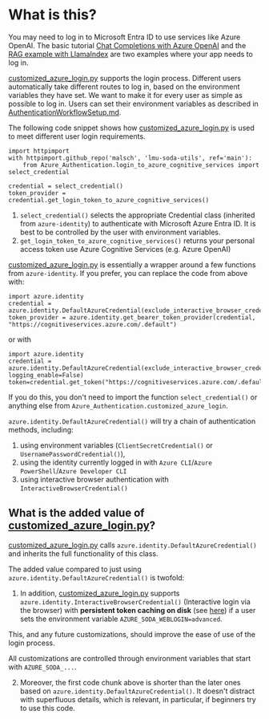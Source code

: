# What is this?

You may need to log in to Microsoft Entra ID to use services like Azure OpenAI. The basic tutorial 
[Chat Completions with Azure OpenAI](../Azure_OpenAI_samples/soda_starter_code_Azure_OpenAI.py) and the
[RAG example with LlamaIndex](../Azure_OpenAI_samples/soda_starter_code_RetrievalAugmentedGeneration.py)
are two examples where your app needs to log in.

[customized_azure_login.py](customized_azure_login.py) supports the login process. Different users 
automatically take different routes to log in, based on the environment variables they have set. We want to make it 
for every user as simple as possible to log in. Users can set their environment variables as described in 
[AuthenticationWorkflowSetup.md](AuthenticationWorkflowSetup.md).

The following code snippet shows how [customized_azure_login.py](customized_azure_login.py)
is used to meet different user login requirements.

```
import httpimport
with httpimport.github_repo('malsch', 'lmu-soda-utils', ref='main'):
    from Azure_Authentication.login_to_azure_cognitive_services import select_credential

credential = select_credential()
token_provider = credential.get_login_token_to_azure_cognitive_services()
```

1. `select_credential()` selects the appropriate Credential class (inherited from `azure-identity`) to authenticate 
with Microsoft Azure Entra ID. It is best to be controlled by the user with environment variables.
2. `get_login_token_to_azure_cognitive_services()` returns your personal access token use Azure 
Cognitive Services (e.g. Azure OpenAI)

[customized_azure_login.py](customized_azure_login.py)  is essentially a wrapper around a few
functions from `azure-identity`. If you prefer, you can replace the code from above with:

```
import azure.identity
credential = azure.identity.DefaultAzureCredential(exclude_interactive_browser_credential=False)
token_provider = azure.identity.get_bearer_token_provider(credential, "https://cognitiveservices.azure.com/.default")
```

or with

```
import azure.identity
credential = azure.identity.DefaultAzureCredential(exclude_interactive_browser_credential=False, logging_enable=False)
token=credential.get_token("https://cognitiveservices.azure.com/.default")
```

If you do this, you don't need to import the function `select_credential()` or anything else 
from `Azure_Authentication.customized_azure_login`.

`azure.identity.DefaultAzureCredential()` 
will try a chain of authentication methods, including:
1. using environment variables (`ClientSecretCredential()` or `UsernamePasswordCredential()`),
2. using the identity currently logged in with `Azure CLI`/`Azure PowerShell`/`Azure Developer CLI`
3. using interactive browser authentication with `InteractiveBrowserCredential()`

## What is the added value of [customized_azure_login.py](customized_azure_login.py)?

[customized_azure_login.py](customized_azure_login.py) calls 
`azure.identity.DefaultAzureCredential()` and inherits the full functionality of this class.

The added value compared to just using `azure.identity.DefaultAzureCredential()` is twofold:

1. In addition, [customized_azure_login.py](customized_azure_login.py) supports
`azure.identity.InteractiveBrowserCredential()` (Interactive login via the browser)
with **persistent token caching on disk** (see [here](https://github.com/Azure/azure-sdk-for-python/blob/main/sdk/identity/azure-identity/TOKEN_CACHING.md)) 
if a user sets the environment variable `AZURE_SODA_WEBLOGIN=advanced`. 

This, and any future customizations, should improve the ease of use of the login process.

All customizations are controlled through environment variables that start with `AZURE_SODA_...`.

2. Moreover, the first code chunk above is shorter than the later ones based on 
`azure.identity.DefaultAzureCredential()`. It doesn't distract with superfluous details,
which is relevant, in particular, if beginners try to use this code.
